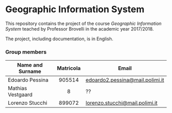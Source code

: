 # Geographic Information System
This repository contains the project of the course *Geographic Information System* teached by Professor Brovelli in the academic year 2017/2018.

The project, including documentation, is in English.

### Group members ###
| Name and Surname  | Matricola   | Email                           |
|-------------------|:-----------:|---------------------------------|
| Edoardo Pessina   | 905514      | edoardo2.pessina@mail.polimi.it |
| Mathias Vestgaard | 8           | ??                              |
| Lorenzo Stucchi   | 899072      | lorenzo.stucchi@mail.polimi.it  |

